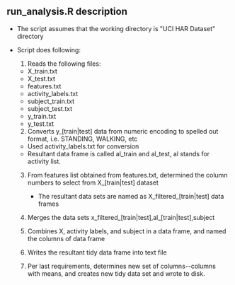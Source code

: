 run_analysis.R description
--------------------------------
* The script assumes that the working directory is "UCI HAR Dataset" directory
* Script does following:

  1. Reads the following files:
    * X_train.txt
    * X_test.txt 
    * features.txt
    * activity_labels.txt
    * subject_train.txt
    * subject_test.txt
    * y_train.txt
    * y_test.txt
  
  2. Converts y_[train|test] data from numeric encoding to spelled out format, i.e. STANDING, WALKING, etc
    * Used activity_labels.txt for conversion
    * Resultant data frame is called al_train and al_test, al stands for activity list.
  
  3. From features list obtained from features.txt, determined the column numbers to select from X_[train|test] 
    dataset
      * The resultant data sets are named as X_filtered_[train|test] data frames
  
  4. Merges the data sets x_filtered_[train|test],al_[train|test],subject
  5. Combines X, activity labels, and subject in a data frame, and named the columns of data frame
  6. Writes the resultant tidy data frame into text file
  7. Per last requirements, determines new set of columns--columns with means, and creates new tidy data set
  and wrote to disk.